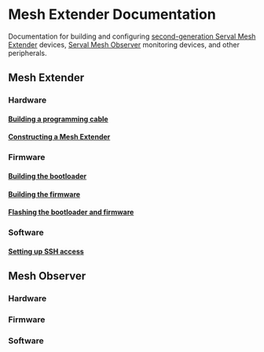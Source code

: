# Mesh Extender Documentation
Documentation for building and configuring [second-generation Serval Mesh Extender](http://developer.servalproject.org/dokuwiki/doku.php?id=content:meshextender:2ng) devices, [Serval Mesh Observer](http://developer.servalproject.org/dokuwiki/doku.php?id=content:meshobserver:main_page) monitoring devices, and other peripherals.

## Mesh Extender
### Hardware  
#### [Building a programming cable](hardware/programming-cable.md)
#### [Constructing a Mesh Extender](hardware/mesh-extender-build-process.md)  

### Firmware  
#### [Building the bootloader](firmware/mesh-extender-bootloader-build.md)  
#### [Building the firmware](firmware/mesh-extender-firmware-build.md)  
#### [Flashing the bootloader and firmware](firmware/mesh-extender-flash-process.md)  

### Software
#### [Setting up SSH access](software/ssh.md)

## Mesh Observer
### Hardware


### Firmware


### Software

